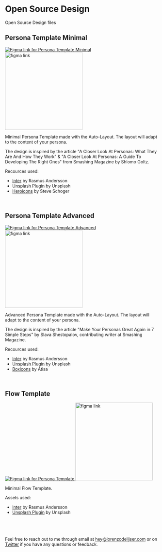 # Open Source Design
Open Source Design files

## Persona Template Minimal

<a href="https://www.figma.com/community/file/822917064336307885" target="_blank">
  <img src="https://cdn.dribbble.com/users/3263284/screenshots/10785731/media/b048aab55188f72268f7196ebc814dd2.png" alt="Figma link for Persona Template Minimal" />
</a>

<a href="https://www.figma.com/community/file/822917064336307885" target="_blank">
  <img src="https://raw.githubusercontent.com/narative/gatsby-theme-novela-example/master/assets/gatsby-theme-novela-cta-figma.jpg" alt="figma link" width="255px" />
</a>

Minimal Persona Template made with the Auto-Layout. The layout will adapt to the content of your persona.

The design is inspired by the article "A Closer Look At Personas: What They Are And How They Work" & "A Closer Look At Personas: A Guide To Developing The Right Ones" from Smashing Magazine by Shlomo Goltz.

Recources used:
- <a href="https://github.com/rsms/inter" target="_blank">Inter</a> by Rasmus Andersson
- <a href="https://www.figma.com/community/plugin/738454987945972471/Unsplash" target="_blank">Unsplash Plugin</a> by Unsplash
- <a href="https://github.com/refactoringui/heroicons" target="_blank">Heroicons</a> by Steve Schoger

<br />

## Persona Template Advanced

<a href="https://www.figma.com/community/file/838432318134018290" target="_blank">
  <img src="https://cdn.dribbble.com/users/3263284/screenshots/11276071/media/dbe53dc7ee47e7d396701debcdced71f.png" alt="Figma link for Persona Template Advanced" />
</a>

<a href="https://www.figma.com/community/file/838432318134018290" target="_blank">
  <img src="https://raw.githubusercontent.com/narative/gatsby-theme-novela-example/master/assets/gatsby-theme-novela-cta-figma.jpg" alt="figma link" width="255px" />
</a>

Advanced Persona Template made with the Auto-Layout. The layout will adapt to the content of your persona.

The design is inspired by the article "Make Your Personas Great Again in 7 Simple Steps" by Slava Shestopalov, contributing writer at Smashing Magazine.

Recources used:
- <a href="https://github.com/rsms/inter" target="_blank">Inter</a> by Rasmus Andersson
- <a href="https://www.figma.com/community/plugin/738454987945972471/Unsplash" target="_blank">Unsplash Plugin</a> by Unsplash
- <a href="https://github.com/atisawd/boxicons" target="_blank">Boxicons</a> by Atisa

<br />

## Flow Template

<a href="https://www.figma.com/community/file/828934765007036334" target="_blank">
  <img src="https://cdn.dribbble.com/users/3263284/screenshots/10953265/media/96b8284eac5f5239b932420596ebefbe.png" alt="Figma link for Persona Template" />
</a>

<a href="https://www.figma.com/community/file/828934765007036334" target="_blank">
  <img src="https://raw.githubusercontent.com/narative/gatsby-theme-novela-example/master/assets/gatsby-theme-novela-cta-figma.jpg" alt="figma link" width="255px" />
</a>

Minimal Flow Template.

Assets used:
- <a href="https://github.com/rsms/inter" target="_blank">Inter</a> by Rasmus Andersson
- <a href="https://www.figma.com/community/plugin/738454987945972471/Unsplash" target="_blank">Unsplash Plugin</a> by Unsplash

<br />

#

Feel free to reach out to me through email at [hey@lorenzodelijser.com](hey@lorenzodelijser.com) or on [Twitter](https://twitter.com/lorenzodelijser) if you have any questions or feedback.
